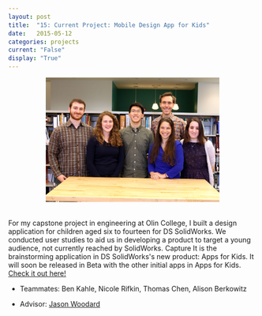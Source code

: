 ```yaml
---
layout: post
title:  "15: Current Project: Mobile Design App for Kids"
date:   2015-05-12
categories: projects
current: "False"
display: "True"
---
```


<center><img src="images/projects/scopeTeamPhoto.jpg" width="70%"></center><br>


For my capstone project in engineering at Olin College, I built a design application for children aged six to fourteen for DS SolidWorks. We conducted user studies to aid us in developing a product to target a young audience, not currently reached by SolidWorks. Capture It is the brainstorming application in DS SolidWorks's new product: Apps for Kids. It will soon be released in Beta with the other initial apps in Apps for Kids. [Check it out here!](http://appsforkids.solidworks.com/)

* Teammates: Ben Kahle, Nicole Rifkin, Thomas Chen, Alison Berkowitz

* Advisor: [Jason Woodard](http://www.olin.edu/faculty/profile/c-jason-woodard/)
